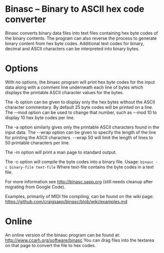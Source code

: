 Binasc &ndash; Binary to ASCII hex code converter
===================================================

Binasc converts binary data files into text files containing hex byte codes 
of the binary contents.  The program can also reverse the process to generate
binary content from hex byte codes.  Additional text codes for binary, 
decimal and ASCII characters can be interpreted into binary bytes.

Options
===========

With no options, the binasc program will print hex byte codes for the input 
data along with a comment line underneath each line of bytes which displays
the printable ASCII character values for the bytes.

The -b option can be given to display only the hex bytes without the 
ASCII character commentary.  By default 25 byte codes will be printed on 
a line.  The --mod option can be used to change that number, such as --mod 10
to display 10 hex byte codes per line.

The -a option similarly gives only the printable ASCII characters found in the
input data.  The --wrap option can be given to specify the length of the line
for printing the ASCII characters.  --wrap 50 will limit the length of lines
to 50 printable characters per line.

The -m option will print a man page to standard output.

The -c option will compile the byte codes into a binary file.  Usage:
   ```binasc -c binary-file text-file```
Where text-file contains the byte codes in a text file.

For more information see http://binasc.sapp.org (still needs cleanup 
after migrating from Google Code).

Examples, primarily of MIDI file compiling, can be found on the wiki page:
    https://github.com/craigsapp/binasc/blob/wiki/examples.md


Online
=========

An online version of the binasc program can be found at:
    http://www.ccarh.org/software/binasc
You can drag files into the textarea on that page to convert the file 
to hex codes.






